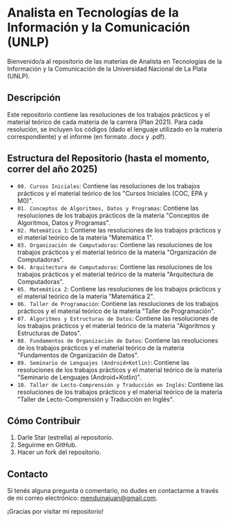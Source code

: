 # Analista en Tecnologías de la Información y la Comunicación (UNLP)

Bienvenido/a al repositorio de las materias de Analista en Tecnologías de la Información y la Comunicación de la Universidad Nacional de La Plata (UNLP).

## Descripción

Este repositorio contiene las resoluciones de los trabajos prácticos y el material teórico de cada materia de la carrera (Plan 2021).
Para cada resolución, se incluyen los códigos (dado el lenguaje utilizado en la materia correspondiente) y el informe (en formato .docx y .pdf).

## Estructura del Repositorio (hasta el momento, correr del año 2025)

- `00. Cursos Iniciales`: Contiene las resoluciones de los trabajos prácticos y el material teórico de los "Cursos Iniciales (COC, EPA y M0)".
- `01. Conceptos de Algoritmos, Datos y Programas`: Contiene las resoluciones de los trabajos prácticos de la materia "Conceptos de Algoritmos, Datos y Programas".
- `02. Matemática 1`: Contiene las resoluciones de los trabajos prácticos y el material teórico de la materia "Matemática 1".
- `03. Organización de Computadoras`: Contiene las resoluciones de los trabajos prácticos y el material teórico de la materia "Organización de Computadoras".
- `04. Arquitectura de Computadoras`: Contiene las resoluciones de los trabajos prácticos y el material teórico de la materia "Arquitectura de Computadoras".
- `05. Matemática 2`: Contiene las resoluciones de los trabajos prácticos y el material teórico de la materia "Matemática 2".
- `06. Taller de Programación`: Contiene las resoluciones de los trabajos prácticos y el material teórico de la materia "Taller de Programación".
- `07. Algoritmos y Estructuras de Datos`: Contiene las resoluciones de los trabajos prácticos y el material teórico de la materia "Algoritmos y Estructuras de Datos".
- `08. Fundamentos de Organización de Datos`: Contiene las resoluciones de los trabajos prácticos y el material teórico de la materia "Fundamentos de Organización de Datos".
- `09. Seminario de Lenguajes (Android+Kotlin)`: Contiene las resoluciones de los trabajos prácticos y el material teórico de la materia "Seminario de Lenguajes (Android+Kotlin)".
- `10. Taller de Lecto-Comprensión y Traducción en Inglés`: Contiene las resoluciones de los trabajos prácticos y el material teórico de la materia "Taller de Lecto-Comprensión y Traducción en Inglés".

## Cómo Contribuir

1. Darle Star (estrella) al repositorio.
2. Seguirme en GitHub.
3. Hacer un fork del repositorio.

## Contacto

Si tenés alguna pregunta o comentario, no dudes en contactarme a través de mi correo electrónico: menduinajuan@gmail.com.

¡Gracias por visitar mi repositorio!